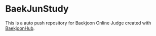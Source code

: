 # BaekJunStudy
This is a auto push repository for Baekjoon Online Judge created with [BaekjoonHub](https://github.com/BaekjoonHub/BaekjoonHub).
